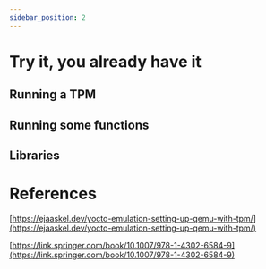 ```yaml
---
sidebar_position: 2
---
```


# Try it, you already have it 

## Running a TPM 


## Running some functions 

## Libraries




# References
[https://ejaaskel.dev/yocto-emulation-setting-up-qemu-with-tpm/](https://ejaaskel.dev/yocto-emulation-setting-up-qemu-with-tpm/)

[https://link.springer.com/book/10.1007/978-1-4302-6584-9](https://link.springer.com/book/10.1007/978-1-4302-6584-9)